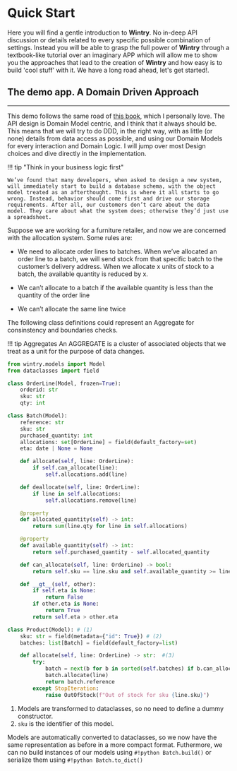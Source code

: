 # Quick Start

Here you will find a gentle introduction to **Wintry**. No in-deep API discussion
or details related to every specific possible combination of settings. Instead
you will be able to grasp the full power of **Wintry** through
a textbook-like tutorial over an imaginary APP which will allow
me to show you the approaches that lead to the creation of **Wintry**
and how easy is to build 'cool stuff' with it. We have a long road
ahead, let's get started!.

## The demo app. A Domain Driven Approach
--------------

This demo follows the same road of [this book](https://www.cosmicpython.com/book/preface.html), which I personally love. The API design is Domain Model centric, and I think that it always should be.
This means that we will try to do DDD, in the right way, with
as little (or none) details from data access as possible, and using
our Domain Models for every interaction and Domain Logic. I will jump
over most Design choices and dive directly in the implementation.

!!! tip "Think in your business logic first"

    We’ve found that many developers, when asked to design a new system, will immediately start to build a database schema, with the object model treated as an afterthought. This is where it all starts to go wrong. Instead, behavior should come first and drive our storage requirements. After all, our customers don’t care about the data model. They care about what the system does; otherwise they’d just use a spreadsheet.

Suppose we are working for a furniture retailer, and now we are
concerned with the allocation system. Some rules are:

* We need to allocate order lines to batches. When we’ve allocated an order line to a batch, we will send stock from that specific batch to the customer’s delivery address. When we allocate x units of stock to a batch, the available quantity is reduced by x.

* We can’t allocate to a batch if the available quantity is less than the quantity of the order line

* We can’t allocate the same line twice

The following class definitions could
represent an Aggregate for consinstency and boundaries checks.

!!! tip Aggregates
    An AGGREGATE is a cluster of associated objects that we treat as a unit for the purpose of data changes.

```py title="models.py", linenums="1"
from wintry.models import Model
from dataclasses import field

class OrderLine(Model, frozen=True):
    orderid: str
    sku: str
    qty: int

class Batch(Model):
    reference: str
    sku: str
    purchased_quantity: int
    allocations: set[OrderLine] = field(default_factory=set)
    eta: date | None = None

    def allocate(self, line: OrderLine):
        if self.can_allocate(line):
            self.allocations.add(line)

    def deallocate(self, line: OrderLine):
        if line in self.allocations:
            self.allocations.remove(line)

    @property
    def allocated_quantity(self) -> int:
        return sum(line.qty for line in self.allocations)

    @property
    def available_quantity(self) -> int:
        return self.purchased_quantity - self.allocated_quantity

    def can_allocate(self, line: OrderLine) -> bool:
        return self.sku == line.sku and self.available_quantity >= line.qty

    def __gt__(self, other):
        if self.eta is None:
            return False
        if other.eta is None:
            return True
        return self.eta > other.eta

class Product(Model): # (1)
    sku: str = field(metadata={"id": True}) # (2)
    batches: list[Batch] = field(default_factory=list)

    def allocate(self, line: OrderLine) -> str:  #(3)
        try:
            batch = next(b for b in sorted(self.batches) if b.can_allocate(line))
            batch.allocate(line)
            return batch.reference
        except StopIteration:
            raise OutOfStock(f"Out of stock for sku {line.sku}")

```

1.  Models are transformed to dataclasses, so no need to define
a dummy constructor.
2.  `sku` is the identifier of this model.

Models are automatically converted to dataclasses, so we now
have the same representation as before in a more compact
format. Futhermore, we can no build instances of our models
using `#!python Batch.build()` or serialize them using `#!python Batch.to_dict()`

